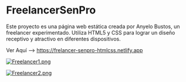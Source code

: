 # FreelancerSenPro
Este proyecto es una página web estática creada por Anyelo Bustos, un freelancer experimentado. Utiliza HTML5 y CSS para lograr un diseño receptivo y atractivo en diferentes dispositivos. 

Ver Aquí --> https://frelancer-senpro-htmlcss.netlify.app

[![Freelancer1.png](https://i.postimg.cc/bJBdHV4Z/Freelancer1.png)](https://postimg.cc/Fd09hprv)

[![Freelancer2.png](https://i.postimg.cc/kgvQF9sD/Freelancer2.png)](https://postimg.cc/MnXfqCh8)
